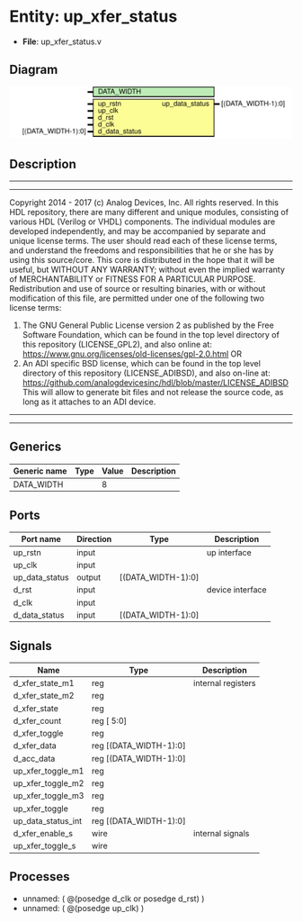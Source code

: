 # Entity: up_xfer_status

- **File**: up_xfer_status.v
## Diagram

![Diagram](up_xfer_status.svg "Diagram")
## Description

***************************************************************************
 ***************************************************************************
 Copyright 2014 - 2017 (c) Analog Devices, Inc. All rights reserved.
 In this HDL repository, there are many different and unique modules, consisting
 of various HDL (Verilog or VHDL) components. The individual modules are
 developed independently, and may be accompanied by separate and unique license
 terms.
 The user should read each of these license terms, and understand the
 freedoms and responsibilities that he or she has by using this source/core.
 This core is distributed in the hope that it will be useful, but WITHOUT ANY
 WARRANTY; without even the implied warranty of MERCHANTABILITY or FITNESS FOR
 A PARTICULAR PURPOSE.
 Redistribution and use of source or resulting binaries, with or without modification
 of this file, are permitted under one of the following two license terms:
   1. The GNU General Public License version 2 as published by the
      Free Software Foundation, which can be found in the top level directory
      of this repository (LICENSE_GPL2), and also online at:
      <https://www.gnu.org/licenses/old-licenses/gpl-2.0.html>
 OR
   2. An ADI specific BSD license, which can be found in the top level directory
      of this repository (LICENSE_ADIBSD), and also on-line at:
      https://github.com/analogdevicesinc/hdl/blob/master/LICENSE_ADIBSD
      This will allow to generate bit files and not release the source code,
      as long as it attaches to an ADI device.
 ***************************************************************************
 ***************************************************************************
 
## Generics

| Generic name | Type | Value | Description |
| ------------ | ---- | ----- | ----------- |
| DATA_WIDTH   |      | 8     |             |
## Ports

| Port name      | Direction | Type               | Description      |
| -------------- | --------- | ------------------ | ---------------- |
| up_rstn        | input     |                    | up interface     |
| up_clk         | input     |                    |                  |
| up_data_status | output    | [(DATA_WIDTH-1):0] |                  |
| d_rst          | input     |                    | device interface |
| d_clk          | input     |                    |                  |
| d_data_status  | input     | [(DATA_WIDTH-1):0] |                  |
## Signals

| Name               | Type                       | Description         |
| ------------------ | -------------------------- | ------------------- |
| d_xfer_state_m1    | reg                        | internal registers  |
| d_xfer_state_m2    | reg                        |                     |
| d_xfer_state       | reg                        |                     |
| d_xfer_count       | reg     [ 5:0]             |                     |
| d_xfer_toggle      | reg                        |                     |
| d_xfer_data        | reg     [(DATA_WIDTH-1):0] |                     |
| d_acc_data         | reg     [(DATA_WIDTH-1):0] |                     |
| up_xfer_toggle_m1  | reg                        |                     |
| up_xfer_toggle_m2  | reg                        |                     |
| up_xfer_toggle_m3  | reg                        |                     |
| up_xfer_toggle     | reg                        |                     |
| up_data_status_int | reg     [(DATA_WIDTH-1):0] |                     |
| d_xfer_enable_s    | wire                       | internal signals    |
| up_xfer_toggle_s   | wire                       |                     |
## Processes
- unnamed: ( @(posedge d_clk or posedge d_rst) )
- unnamed: ( @(posedge up_clk) )
